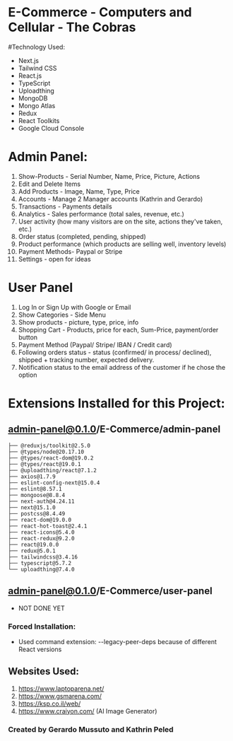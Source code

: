 # E-Commerce - Computers and Cellular - The Cobras

#Technology Used:

- Next.js
- Tailwind CSS
- React.js
- TypeScript
- Uploadthing
- MongoDB
- Mongo Atlas
- Redux
- React Toolkits
- Google Cloud Console

# Admin Panel:

1. Show-Products - Serial Number, Name, Price, Picture, Actions
2. Edit and Delete Items
3. Add Products - Image, Name, Type, Price
4. Accounts - Manage 2 Manager accounts (Kathrin and Gerardo)
5. Transactions - Payments details
6. Analytics - Sales performance (total sales, revenue, etc.)
7. User activity (how many visitors are on the site, actions they've taken, etc.)
8. Order status (completed, pending, shipped)
9. Product performance (which products are selling well, inventory levels)
10. Payment Methods- Paypal or Stripe
11. Settings - open for ideas

# User Panel

1. Log In or Sign Up with Google or Email
2. Show Categories - Side Menu
3. Show products - picture, type, price, info
4. Shopping Cart - Products, price for each, Sum-Price, payment/order button
5. Payment Method (Paypal/ Stripe/ IBAN / Credit card)
6. Following orders status - status (confirmed/ in process/ declined), shipped + tracking
   number, expected delivery.
7. Notification status to the email address of the customer if he chose the option

# Extensions Installed for this Project:

## admin-panel@0.1.0/E-Commerce/admin-panel

```
├── @reduxjs/toolkit@2.5.0
├── @types/node@20.17.10
├── @types/react-dom@19.0.2
├── @types/react@19.0.1
├── @uploadthing/react@7.1.2
├── axios@1.7.9
├── eslint-config-next@15.0.4
├── eslint@8.57.1
├── mongoose@8.8.4
├── next-auth@4.24.11
├── next@15.1.0
├── postcss@8.4.49
├── react-dom@19.0.0
├── react-hot-toast@2.4.1
├── react-icons@5.4.0
├── react-redux@9.2.0
├── react@19.0.0
├── redux@5.0.1
├── tailwindcss@3.4.16
├── typescript@5.7.2
└── uploadthing@7.4.0
```

## admin-panel@0.1.0/E-Commerce/user-panel

- NOT DONE YET

### Forced Installation:

- Used command extension: --legacy-peer-deps because of different React versions

## Websites Used:

1. https://www.laptoparena.net/
2. https://www.gsmarena.com/
3. https://ksp.co.il/web/
4. https://www.craiyon.com/ (AI Image Generator)

### Created by Gerardo Mussuto and Kathrin Peled
